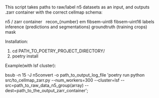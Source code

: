 This script takes paths to raw/label n5 datasets as an input, and outputs .zarr container with the correct cellmap schema:

  n5 / zarr container
  &nbsp;  recon_{number}
      em
        fibsem-uint8
        fibsem-uint16
      labels
        inference (predictions and segmentations)
        groundtruth (training crops)
        mask
      
Installation:
  1. cd PATH_TO_POETRY_PROJECT_DIRECTORY/
  2. poetry install

Example(with lsf cluster):

  bsub -n 15 -J n5convert -o path_to_output_log_file 'poetry run python src/to_cellmap_zarr.py --num_workers=300 --cluster=lsf --src=path_to_raw_data_n5_group(array) --dest=path_to_the_output_zarr_container';
